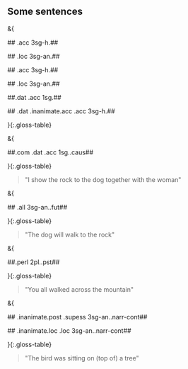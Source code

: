 ## Some sentences

&{

##<man> <dog>.acc 3sg-h.<see>##

##<dog> <rock>.loc 3sg-an.<sit>##

##<man> <dog>.acc 3sg-h.<see>##

##<dog> <rock>.loc 3sg-an.<sit>##

##<dog>.dat <rock>.acc 1sg.<give>##

##<woman> <dog>.dat <indef>.inanimate.acc <rock>.acc 3sg-h.<give>##

}{:.gloss-table}

&{

##<woman>.com <dog>.dat <rock>.acc 1sg.<see>.caus##

}{:.gloss-table}

> "I show the rock to the dog together with the woman"

&{

##<dog> <rock>.all 3sg-an.<walk>.fut##

}{:.gloss-table}

> "The dog will walk to the rock"

&{

##<mountain>.perl 2pl.<walk>.pst##

}{:.gloss-table}

> "You all walked across the mountain"

&{

##<bird> <indef>.inanimate.post <tree>.supess 3sg-an.<sit>.narr-cont##

##<bird> <indef>.inanimate.loc <tree>.loc 3sg-an.<sit>.narr-cont##

}{:.gloss-table}

> "The bird was sitting on (top of) a tree"